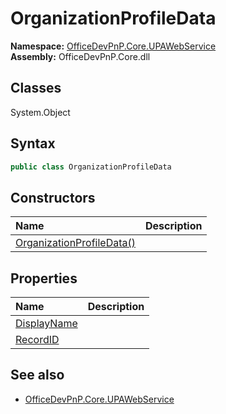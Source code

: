 # OrganizationProfileData
  
**Namespace:** [OfficeDevPnP.Core.UPAWebService](OfficeDevPnP.Core.UPAWebService.md)  
**Assembly:** OfficeDevPnP.Core.dll  
## Classes
System.Object  
## Syntax
```C#
public class OrganizationProfileData
```
## Constructors
|**Name**|**Description**|
|:-----|:-----|
| [OrganizationProfileData()](OrganizationProfileDataconstructor1details.md) | 
## Properties
|**Name**|**Description**|
|:-----|:-----|
| [DisplayName](OrganizationProfileData.DisplayName.md) | 
| [RecordID](OrganizationProfileData.RecordID.md) | 
## See also
- [OfficeDevPnP.Core.UPAWebService](OfficeDevPnP.Core.UPAWebService.md)

